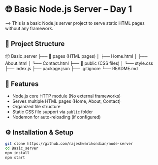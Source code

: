 # 🌐 Basic Node.js Server – Day 1

--> This is a basic Node.js server project to serve static HTML pages without any framework.

## 📁 Project Structure

📦 Basic_server
├── 📁 pages (HTML pages)
│   ├── Home.html
│   ├── About.html
│   └── Contact.html
├── 📁 public (CSS files)
│   └── style.css
├── index.js
├── package.json
├── .gitignore
└── README.md

## 📌 Features

- Node.js core HTTP module (No external frameworks)
- Serves multiple HTML pages (Home, About, Contact)
- Organized file structure
- Static CSS file support via `public` folder
- Nodemon for auto-reloading (if configured)

## ⚙️ Installation & Setup

```bash
git clone https://github.com/rajeshwarikondian/node-server
cd Basic_server
npm install
npm start
